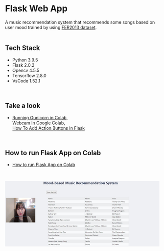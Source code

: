 # Flask Web App
A music recommendation system that recommends some songs based on user mood trained by using [FER2013 dataset](https://paperswithcode.com/dataset/fer2013).  
<br>

## Tech Stack
- Python 3.9.5  
- Flask 2.0.2  
- Opencv 4.5.5  
- Tensorflow 2.8.0  
- VsCode 1.52.1  
<br>

## Take a look
- [Running Gunicorn in Colab,  
  Webcam In Google Colab,  
  How To Add Action Buttons In Flask](https://github.com/iamdami/Flask-Music-Recommendation-System/blob/main/note/22-02-02.md)  
<br>

## How to run Flask App on Colab
- [How to run Flask App on Colab](https://github.com/iamdami/Flask-Music-Recommendation-System/blob/main/note/how_to_run_flask_on_colab.md)  
<br>

![result](./img/result.jpg)  
